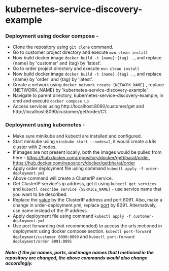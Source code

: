 # kubernetes-service-discovery-example

### Deployment using docker compose -
- Clone the repository using ``git clone`` command.
- Go to customer project directory and execute ``mvn clean install``
- Now build docker image `` docker build -t {name}:{tag} . `` ,  and replace {name} by 'customer' and {tag} by 'latest'.
- Go to order project directory and execute ``mvn clean install``
- Now build docker image `` docker build -t {name}:{tag} . `` ,  and replace {name} by 'order' and {tag} by 'latest'.
- Create a network using ``docker network create {NETWORK_NAME}`` , replace {NETWORK_NAME} by 'kubernetes-service-discovery-example'.
- Navigate to parent directory, kubernetes-service-discovery-example, in cmd and execute ```docker compose up```
- Access services using http://localhost:8090/customer/get and http://localhost:8090/customer/get/order/C1.

### Deployment using kubernetes -
 - Make sure minikube and kubectl are installed and configured.
 - Start minkube using ``minikube start --nodes=2``, it would create a k8s cluster with 2 nodes.
 - If images are not present locally, both the images would be pulled from here - https://hub.docker.com/repository/docker/getbharat/order, https://hub.docker.com/repository/docker/getbharat/order
 - Apply order deployment file using command ``kubectl apply -f order-deployment.yml``
 - Above command will create a ClusterIP service.
 - Get ClusterIP service's ip address, get it using ``kubectl get services`` and ``kubectl describe service {SERVICE_NAME}`` - use service name that you want to be described.
 -  Replace the [value](https://github.com/getbharat/kubernetes-service-discovery-example/blob/master/customer-deployment.yml#L30) by the ClusterIP address and port 8091. Also, make a change in order-deployment.yml, replace [port](https://github.com/getbharat/kubernetes-service-discovery-example/blob/master/order-deployment.yml#L36) by 8091. Alternatively, use name instead of the IP address. 
 -  Apply deployment file using command ``kubectl apply -f customer-deployment.yml``
 -  Use port forwarding (not recommended) to access the urls metioned in deployment using docker compose section. ```kubectl port-forward deployment/customer 8090:8090``` and ``kubectl port-forward deployment/order 8091:8091``

##### Note: If the jar names, ports, and image names that I metioned in the repository are changed, the above commands would also change accordingly. 
